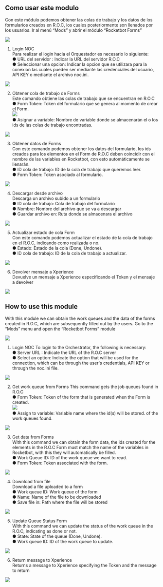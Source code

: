 ## Como usar este modulo

Con este módulo podemos obtener las colas de trabajo y los datos de los
formularios creados en R.O.C, los cuales posteriormente son llenados por los
usuarios.
Ir al menú “Mods” y abrir el módulo “Rocketbot Forms”

![](imgs/1.png)

1. Login NOC <br>
Para realizar el login hacia el Orquestador es necesario lo siguiente: <br>
● URL del servidor : Indicar la URL del servidor R.O.C <br>
● Seleccionar una opcion: Indicar la opcion que se utilizara para la conexion las cuales pueden ser mediante las credenciales del usuario, API KEY o mediante el archivo noc.ini.

![](imgs/2.png)

2. Obtener cola de trabajo de Forms <br>
Este comando obtiene las colas de trabajo que se encuentran en R.O.C <br>
● Form Token: Token del formulario que se genera al momento de crear el Form. <br>
![](imgs/3.png) <br>
● Asignar a variable: Nombre de variable donde se almacenarán el o los ids
de las colas de trabajo encontradas. <br>

![](imgs/4.png)

3. Obtener datos de Forms <br>
Con este comando podemos obtener los datos del formulario, los ids creados para los elementos en el Form de R.O.C deben coincidir con el nombre de las variables en Rocketbot, con esto automáticamente se llenarán. <br>
● ID cola de trabajo: ID de la cola de trabajo que queremos leer. <br>
● Form Token: Token asociado al formulario.

![](imgs/5.png)

4. Descargar desde archivo<br>
Descarga un archivo subido a un formulario <br>
● ID cola de trabajo: Cola de trabajo del formulario <br>
● Nombre: Nombre del archivo que se va a descargar <br>
● Guardar archivo en: Ruta donde se almacenara el archivo

![](imgs/8.png)

5. Actualizar estado de cola Form<br>
Con este comando podemos actualizar el estado de la cola de trabajo en el R.O.C, indicando como realizada o no. <br>
● Estado: Estado de la cola (Done, Undone). <br>
● ID cola de trabajo: ID de la cola de trabajo a actualizar.

![](imgs/6.png)

6. Devolver mensaje a Xperience <br>
Devuelve un mensaje a Xperience especificando el Token y el mensaje a devolver

![](imgs/7.png)

## How to use this module

With this module we can obtain the work queues and the data of the
forms created in R.O.C, which are subsequently filled out by the
users.
Go to the “Mods” menu and open the “Rocketbot Forms” module

![](imgs/1.png)

1. Login NOC
To login to the Orchestrator, the following is necessary: ​​<br>
● Server URL : Indicate the URL of the R.O.C server <br>
● Select an option: Indicate the option that will be used for the connection, which can be through the user's credentials, API KEY or through the noc.ini file.

![](imgs/2.png)

2. Get work queue from Forms
This command gets the job queues found in R.O.C <br>
● Form Token: Token of the form that is generated when the Form is created. <br>
![](imgs/3.png) <br>
● Assign to variable: Variable name where the id(s) will be stored.
of the work queues found. <br>

![](imgs/4.png)

3. Get data from Forms <br>
With this command we can obtain the form data, the ids created for the elements in the R.O.C Form must match the name of the variables in Rocketbot, with this they will automatically be filled. <br>
● Work Queue ID: ID of the work queue we want to read. <br>
● Form Token: Token associated with the form.

![](imgs/5.png)

4. Download from file<br>
Download a file uploaded to a form <br>
● Work queue ID: Work queue of the form <br>
● Name: Name of the file to be downloaded <br>
● Save file in: Path where the file will be stored

![](imgs/8.png)

5. Update Queue Status Form<br>
With this command we can update the status of the work queue in the R.O.C, indicating as done or not. <br>
● State: State of the queue (Done, Undone). <br>
● Work queue ID: ID of the work queue to update.

![](imgs/6.png)

6. Return message to Xperience <br>
Returns a message to Xperience specifying the Token and the message to return

![](imgs/7.png)